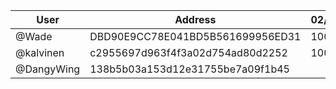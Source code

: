 | User      | Address | 02/11 | 09/11 | 16/11 | 23/11 |
|-----------| -------- | -------- |-------|-------|-------|
| @Wade | DBD90E9CC78E041BD5B561699956ED31	| 1000 |  |  |  |
| @kalvinen | c2955697d963f4f3a02d754ad80d2252 | 1000 |  |  |  |
| @DangyWing | 138b5b03a153d12e31755be7a09f1b45 |  |  | 1000 |  |
